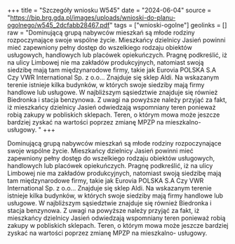 +++
title = "Szczegóły wniosku W545"
date = "2024-06-04"
source = "https://bip.brg.gda.pl/images/uploads/wnioski-do-planu-ogolnego/w545_2dcfabb28467.pdf"
tags = ["wnioski-ogolne"]
geolinks = []
raw = "Dominującą grupą nabywców mieszkań są młode rodziny rozpoczynające swoje wspólne życie. Mieszkańcy dzielnicy Jasień powinni mieć zapewniony pełny dostęp do wszelkiego rodzaju obiektów usługowych, handlowych lub placówek opiekuńczych. Pragnę podkreślić, iż na ulicy Limbowej nie ma zakładów produkcyjnych, natomiast swoją siedzibę mają tam międzynarodowe firmy, takie jak Eurovia POLSKA S.A Czy VWR International Sp. z o.o... Znajduje się sklep Aldi. Na wskazanym terenie istnieje kilka budynków, w których swoje siedziby mają firmy handlowe lub usługowe. W najbliższym sąsiedztwie znajduje się również Biedronka i stacja benzynowa. Z uwagi na powyższe należy przyjąć za fakt, iż mieszkańcy dzielnicy Jasień odwiedzają wspomniany teren ponieważ robią zakupy w pobliskich sklepach. Teren, o którym mowa może jeszcze bardziej zyskać na wartości poprzez zmianę MPZP na mieszkalno- usługowy. "
+++

Dominującą grupą nabywców mieszkań są młode rodziny rozpoczynające swoje
wspólne życie. Mieszkańcy dzielnicy Jasień powinni mieć zapewniony pełny dostęp do
wszelkiego rodzaju obiektów usługowych, handlowych lub placówek opiekuńczych. Pragnę
podkreślić, iż na ulicy Limbowej nie ma zakładów produkcyjnych, natomiast swoją siedzibę mają
tam międzynarodowe firmy, takie jak Eurovia POLSKA S.A Czy VWR International Sp. z o.o...
Znajduje się sklep Aldi. Na wskazanym terenie istnieje kilka budynków, w których swoje siedziby
mają firmy handlowe lub usługowe. W najbliższym sąsiedztwie znajduje się również Biedronka i
stacja benzynowa. Z uwagi na powyższe należy przyjąć za fakt, iż mieszkańcy dzielnicy Jasień
odwiedzają wspomniany teren ponieważ robią zakupy w pobliskich sklepach. Teren, o którym
mowa może jeszcze bardziej zyskać na wartości poprzez zmianę MPZP na mieszkalno- usługowy.



